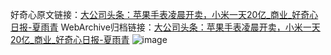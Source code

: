 好奇心原文链接：[大公司头条：苹果手表凌晨开卖，小米一天20亿_商业_好奇心日报-夏雨青](https://www.qdaily.com/articles/8279.html)
WebArchive归档链接：[大公司头条：苹果手表凌晨开卖，小米一天20亿_商业_好奇心日报-夏雨青](http://web.archive.org/web/20190623152458/https://www.qdaily.com/articles/8279.html)
![image](http://ww3.sinaimg.cn/large/007d5XDply1g3vbl0dhn9j30u03e3e81)
